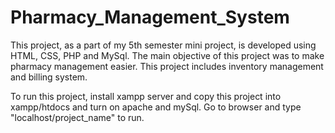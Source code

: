 # Pharmacy_Management_System
This project, as a part of my 5th semester mini project, is developed using HTML, CSS, PHP and MySql. 
The main objective of this project was to make pharmacy management easier. 
This project includes inventory management and billing system.

To run this project, install xampp server and copy this project into xampp/htdocs and turn on apache and mySql. 
Go to browser and type "localhost/project_name" to run.
